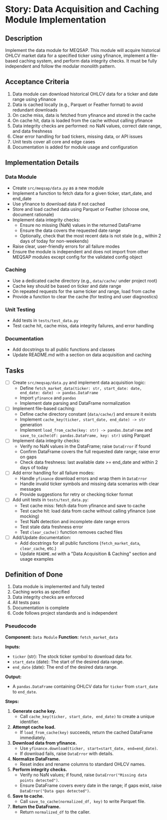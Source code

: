 <!-- Status: Completed -->
# Story: Data Acquisition and Caching Module Implementation

## Description
Implement the data module for MEQSAP. This module will acquire historical OHLCV market data for a specified ticker using yfinance, implement a file-based caching system, and perform data integrity checks. It must be fully independent and follow the modular monolith pattern.

## Acceptance Criteria
1. Data module can download historical OHLCV data for a ticker and date range using yfinance
2. Data is cached locally (e.g., Parquet or Feather format) to avoid redundant downloads
3. On cache miss, data is fetched from yfinance and stored in the cache
4. On cache hit, data is loaded from the cache without calling yfinance
5. Data integrity checks are performed: no NaN values, correct date range, and data freshness
6. Clear error handling for bad tickers, missing data, or API issues
7. Unit tests cover all core and edge cases
8. Documentation is added for module usage and configuration

## Implementation Details

### Data Module
- Create `src/meqsap/data.py` as a new module
- Implement a function to fetch data for a given ticker, start_date, and end_date
- Use yfinance to download data if not cached
- Store and load cached data using Parquet or Feather (choose one, document rationale)
- Implement data integrity checks:
  - Ensure no missing (NaN) values in the returned DataFrame
  - Ensure the data covers the requested date range
  - Optionally, check that the most recent data is not stale (e.g., within 2 days of today for non-weekends)
- Raise clear, user-friendly errors for all failure modes
- Ensure the module is independent and does not import from other MEQSAP modules except config for the validated config object

### Caching
- Use a dedicated cache directory (e.g., `data/cache/` under project root)
- Cache key should be based on ticker and date range
- On repeated requests for the same ticker and range, load from cache
- Provide a function to clear the cache (for testing and user diagnostics)

### Unit Testing
- Add tests in `tests/test_data.py`
- Test cache hit, cache miss, data integrity failures, and error handling

### Documentation
- Add docstrings to all public functions and classes
- Update README.md with a section on data acquisition and caching

## Tasks
- [ ] Create `src/meqsap/data.py` and implement data acquisition logic:
    - Define `fetch_market_data(ticker: str, start_date: date, end_date: date) -> pandas.DataFrame`
    - Import `yfinance` and `pandas`
    - Implement date parsing and DataFrame normalization
- [ ] Implement file-based caching:
    - Define cache directory constant (`data/cache/`) and ensure it exists
    - Implement `cache_key(ticker, start_date, end_date) -> str` generation
    - Implement `load_from_cache(key: str) -> pandas.DataFrame` and `save_to_cache(df: pandas.DataFrame, key: str)` using Parquet
- [ ] Implement data integrity checks:
    - Verify no NaN values in the DataFrame; raise `DataError` if found
    - Confirm DataFrame covers the full requested date range; raise error on gaps
    - Check data freshness: last available date >= end_date and within 2 days of today
- [ ] Add error handling for all failure modes:
    - Handle `yfinance` download errors and wrap them in `DataError`
    - Handle invalid ticker symbols and missing data scenarios with clear messages
    - Provide suggestions for retry or checking ticker format
- [ ] Add unit tests in `tests/test_data.py`:
    - Test cache miss: fetch data from yfinance and save to cache
    - Test cache hit: load data from cache without calling yfinance (use mocking)
    - Test NaN detection and incomplete date range errors
    - Test stale data freshness error
    - Test `clear_cache()` function removes cached files
- [ ] Add/Update documentation:
    - Add docstrings for all public functions (`fetch_market_data`, `clear_cache`, etc.)
    - Update `README.md` with a "Data Acquisition & Caching" section and usage examples

## Definition of Done
1. Data module is implemented and fully tested
2. Caching works as specified
3. Data integrity checks are enforced
4. All tests pass
5. Documentation is complete
6. Code follows project standards and is independent

### Pseudocode

**Component:** `Data Module`
**Function:** `fetch_market_data`

**Inputs:**
* `ticker` (str): The stock ticker symbol to download data for.
* `start_date` (date): The start of the desired data range.
* `end_date` (date): The end of the desired data range.

**Output:**
* A `pandas.DataFrame` containing OHLCV data for `ticker` from `start_date` to `end_date`.

**Steps:**
1. **Generate cache key.**
   * Call `cache_key(ticker, start_date, end_date)` to create a unique identifier.
2. **Attempt cache load.**
   * If `load_from_cache(key)` succeeds, return the cached DataFrame immediately.
3. **Download data from yfinance.**
   * Use `yfinance.download(ticker, start=start_date, end=end_date)`.
   * If download fails, raise `DataError` with details.
4. **Normalize DataFrame.**
   * Reset index and rename columns to standard OHLCV names.
5. **Perform integrity checks.**
   * Verify no NaN values; if found, raise `DataError("Missing data points detected")`.
   * Ensure DataFrame covers every date in the range; if gaps exist, raise `DataError("Data gaps detected")`.
6. **Save to cache.**
   * Call `save_to_cache(normalized_df, key)` to write Parquet file.
7. **Return the DataFrame.**
   * Return `normalized_df` to the caller.
